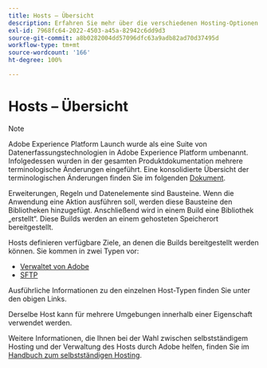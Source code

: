 ```yaml
---
title: Hosts – Übersicht
description: Erfahren Sie mehr über die verschiedenen Hosting-Optionen in Adobe Experience Platform.
exl-id: 7968fc64-2022-4503-a45a-82942c6dd9d3
source-git-commit: a8b0282004dd57096dfc63a9adb82ad70d37495d
workflow-type: tm+mt
source-wordcount: '166'
ht-degree: 100%

---
```


# Hosts – Übersicht

>[!NOTE]
>
>Adobe Experience Platform Launch wurde als eine Suite von Datenerfassungstechnologien in Adobe Experience Platform umbenannt. Infolgedessen wurden in der gesamten Produktdokumentation mehrere terminologische Änderungen eingeführt. Eine konsolidierte Übersicht der terminologischen Änderungen finden Sie im folgenden [Dokument](../../../term-updates.md).

Erweiterungen, Regeln und Datenelemente sind Bausteine. Wenn die Anwendung eine Aktion ausführen soll, werden diese Bausteine den Bibliotheken hinzugefügt. Anschließend wird in einem Build eine Bibliothek „erstellt“. Diese Builds werden an einem gehosteten Speicherort bereitgestellt.

Hosts definieren verfügbare Ziele, an denen die Builds bereitgestellt werden können. Sie kommen in zwei Typen vor:

* [Verwaltet von Adobe](./managed-by-adobe-host.md)
* [SFTP](./sftp-host.md)

Ausführliche Informationen zu den einzelnen Host-Typen finden Sie unter den obigen Links.

Derselbe Host kann für mehrere Umgebungen innerhalb einer Eigenschaft verwendet werden.

Weitere Informationen, die Ihnen bei der Wahl zwischen selbstständigem Hosting und der Verwaltung des Hosts durch Adobe helfen, finden Sie im [Handbuch zum selbstständigen Hosting](./self-hosting-libraries.md).
